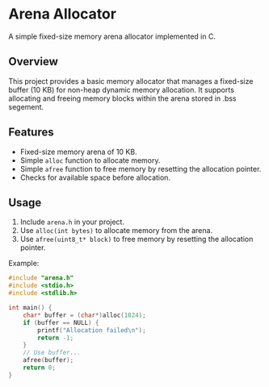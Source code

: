 # Arena Allocator

A simple fixed-size memory arena allocator implemented in C.

## Overview

This project provides a basic memory allocator that manages a fixed-size buffer (10 KB) for non-heap dynamic memory allocation. It supports allocating and freeing memory blocks within the arena stored in .bss segement.

## Features

- Fixed-size memory arena of 10 KB.
- Simple `alloc` function to allocate memory.
- Simple `afree` function to free memory by resetting the allocation pointer.
- Checks for available space before allocation.

## Usage

1. Include `arena.h` in your project.
2. Use `alloc(int bytes)` to allocate memory from the arena.
3. Use `afree(uint8_t* block)` to free memory by resetting the allocation pointer.

Example:

```c
#include "arena.h"
#include <stdio.h>
#include <stdlib.h>

int main() {
    char* buffer = (char*)alloc(1024);
    if (buffer == NULL) {
        printf("Allocation failed\n");
        return -1;
    }
    // Use buffer...
    afree(buffer);
    return 0;
}
